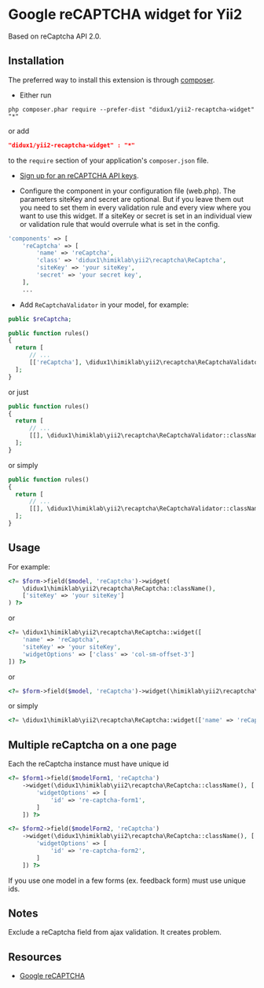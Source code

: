 Google reCAPTCHA widget for Yii2
================================
Based on reCaptcha API 2.0.

Installation
------------
The preferred way to install this extension is through [composer](http://getcomposer.org/download/).

* Either run

```
php composer.phar require --prefer-dist "didux1/yii2-recaptcha-widget" "*"
```

or add

```json
"didux1/yii2-recaptcha-widget" : "*"
```

to the `require` section of your application's `composer.json` file.

* [Sign up for an reCAPTCHA API keys](https://www.google.com/recaptcha/admin#createsite).

* Configure the component in your configuration file (web.php). The parameters siteKey and secret are optional.
But if you leave them out you need to set them in every validation rule and every view where you want to use this widget.
If a siteKey or secret is set in an individual view or validation rule that would overrule what is set in the config.

```php
'components' => [
    'reCaptcha' => [
        'name' => 'reCaptcha',
        'class' => 'didux1\himiklab\yii2\recaptcha\ReCaptcha',
        'siteKey' => 'your siteKey',
        'secret' => 'your secret key',
    ],
    ...
```

* Add `ReCaptchaValidator` in your model, for example:

```php
public $reCaptcha;

public function rules()
{
  return [
      // ...
      [['reCaptcha'], \didux1\himiklab\yii2\recaptcha\ReCaptchaValidator::className(), 'secret' => 'your secret key']
  ];
}
```

or just

```php
public function rules()
{
  return [
      // ...
      [[], \didux1\himiklab\yii2\recaptcha\ReCaptchaValidator::className(), 'secret' => 'your secret key']
  ];
}
```

or simply

```php
public function rules()
{
  return [
      // ...
      [[], \didux1\himiklab\yii2\recaptcha\ReCaptchaValidator::className()]
  ];
}
```

Usage
-----
For example:

```php
<?= $form->field($model, 'reCaptcha')->widget(
    \didux1\himiklab\yii2\recaptcha\ReCaptcha::className(),
    ['siteKey' => 'your siteKey']
) ?>
```

or

```php
<?= \didux1\himiklab\yii2\recaptcha\ReCaptcha::widget([
    'name' => 'reCaptcha',
    'siteKey' => 'your siteKey',
    'widgetOptions' => ['class' => 'col-sm-offset-3']
]) ?>
```

or

```php
<?= $form->field($model, 'reCaptcha')->widget(\himiklab\yii2\recaptcha\ReCaptcha::className()) ?>
```

or simply

```php
<?= \didux1\himiklab\yii2\recaptcha\ReCaptcha::widget(['name' => 'reCaptcha']) ?>
```

Multiple reCaptcha on a one page
-----
Each the reCaptcha instance must have unique id
```php
<?= $form1->field($modelForm1, 'reCaptcha')
    ->widget(\didux1\himiklab\yii2\recaptcha\ReCaptcha::className(), [
        'widgetOptions' => [
            'id' => 're-captcha-form1',
        ]
    ]) ?>

<?= $form2->field($modelForm2, 'reCaptcha')
    ->widget(\didux1\himiklab\yii2\recaptcha\ReCaptcha::className(), [
        'widgetOptions' => [
            'id' => 're-captcha-form2',
        ]
    ]) ?>
```
If you use one model in a few forms (ex. feedback form) must use unique ids.

Notes
-----
Exclude a reCaptcha field from ajax validation. It creates problem.

Resources
---------
* [Google reCAPTCHA](https://developers.google.com/recaptcha)
